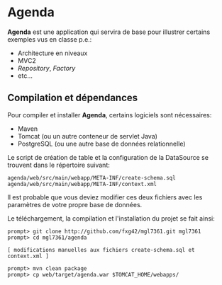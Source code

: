 Agenda
======

__Agenda__ est une application qui servira de base pour illustrer certains exemples vus en classe p.e.:

- Architecture en niveaux
- MVC2
- _Repository_, _Factory_
- etc...

Compilation et dépendances
--------------------------

Pour compiler et installer __Agenda__, certains logiciels sont nécessaires:

- Maven
- Tomcat (ou un autre conteneur de servlet Java)
- PostgreSQL (ou une autre base de données relationnelle)

Le script de création de table et la configuration de la DataSource se trouvent dans le répertoire suivant:

    agenda/web/src/main/webapp/META-INF/create-schema.sql
    agenda/web/src/main/webapp/META-INF/context.xml

Il est probable que vous deviez modifier ces deux fichiers avec les paramètres de votre propre base de données.

Le téléchargement, la compilation et l'installation du projet se fait ainsi:

    prompt> git clone http://github.com/fxg42/mgl7361.git mgl7361
    prompt> cd mgl7361/agenda
    
    [ modifications manuelles aux fichiers create-schema.sql et context.xml ]
    
    prompt> mvn clean package
    prompt> cp web/target/agenda.war $TOMCAT_HOME/webapps/

